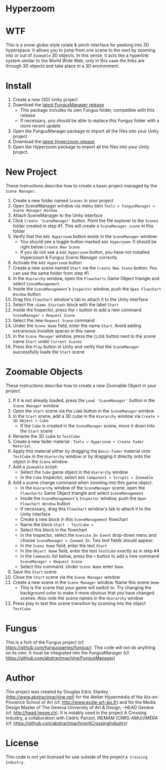 Hyperzoom
==================
WTF
======
This is a snow-globe-style rotate & pinch interface for peeking into 3D hyperspace. It allows you to jump from one scene to the next by zooming into or out of `Zoomable` 3D objects. In this sense, it acts like a hyperlink system similar to the World Wide Web, only in this case the links are through 3D objects and take place in a 3D environment.

Install
======
1. Create a new (3D) Unity project
2. Download the [latest FungusManager release](https://github.com/abstractmachine/FungusManager/releases/latest)
	- This package includes its own Fungus folder, compatible with this release
	- If necessary, you should be able to replace this Fungus folder with a more recent update
3. Open the FungusManager package to import all the files into your Unity project
4. Download the [latest Hyperzoom release](https://github.com/abstractmachine/Hyperzoom/releases/latest)
5. Open the Hyperzoom package to import all the files into your Unity project.

New Project
======
These instructions describe how to create a basic project managed by the `Scene Manager`.

1. Create a new folder named `Scenes` in your project
2. Open SceneManager window via menu item `Tools > FungusManager > Scene Manager Window`
3. Attach SceneManager to the Unity interface
4. Click `Create 'SceneManager'` button. Point the file explorer to the `Scenes` folder created in step #1. This will create a `SceneManager.scene` in this folder
5. Verify that the `Add Hyperzoom` button exists in the `SceneManager` window:
	- You should see a toggle button marked `Add Hyperzoom`. It should be right below `Create New Scene`
	- If you do not see a `Add Hyperzoom` button, you have not installed Hyperzoom & Fungus Scene Manager correctly
6. Activate the `Add Hyperzoom` button
7. Create a new scene named `Start` via the `Create New Scene` button. You can use the same folder from step #1
8. In the `Hierarchy` window, open the `Flowcharts` Game Object triangle and select `SceneManagement`
9. Inside the `SceneManagement`'s `Inspector` window, push the `Open Flowchart Window` button
10. Drag this `Flowchart` window's tab to attach it to the Unity interface
11. Select the `<Game Started>` block with the label `Start`
12. Inside the Inspector, press the `+` button to add a new command `SceneManager > Request Scene`
13. Select the new `Request Scene` command
14. Under the `Scene Name` field, enter the name `Start`. Avoid adding extraneous invisible spaces in this name
15. In the `Scene Manager` window, press the `CLOSE` button next to the scene name `Start` under `Current Scenes`
16. Press the `Play` button in Unity and verify that the `SceneManager` successfully loads the `Start` scene

Zoomable Objects
======
These instructions describe how to create a new Zoomable Object in your project.

1. If it is not already loaded, press the `Load 'SceneManager'` button in the `Scene Manager` window
2. Open the `Start` scene via the `LOAD` button in the `SceneManager` window
3. In the `Start` scene, add a 3D cube in the `Hierarchy` window via `Create > 3D Object > Cube`
	- If the `Cube` is created in the `SceneManager` scene, move it down into the `Start` scene
4. Rename the 3D cube to `TestCube`
5. Create a new fader material : `Tools > Hyperzoom > Create Fader Material`
6. Apply this material either by dragging the `Basic-Fader` material onto `TestCube` in the `Hierarchy` window or by dragging it directly onto the object in the `Scene` window
7. Add a `Zoomable` script:
	- Select the `Cube` game object in the `Hierarchy` window
	- In the `Cube` Inspector, select `Add Component > Scripts > Zoomable`
8. Add a scene change command when zooming into this game object:
	- In the `Hierarchy` window of the `SceneManager` scene, open the `Flowcharts` Game Object triangle and select `SceneManagement`
	- Inside the `SceneManagement`'s `Inspector` window, push the `Open Flowchart Window` button
	- If necessary, drag this `Flowchart` window's tab to attach it to the Unity interface
	- Create a new block in this `SceneManagement` flowchart
	- Name the block `Start : TestCube >`
	- Select this block in the flowchart
	- In the Inspector, select the `Execute On Event` drop-down menu and choose `SceneManager > Zoomed In`. Two text fields should appear:
	- In the `Scene Name` field, enter the text `Start`
	- In the `Object Name` field, enter the text `TestCube` exactly as in step #4
	- In the `Commands` list below, press the `+` button to add a new command `SceneManager > Request Scene`
	- Select this command. Under `Scene Name` enter `Demo`
9. Save the `Start` scene
10. Close the `Start` scene via the `Scene Manager` window
11. Create a new scene in the `Scene Manager` window. Name this scene `Demo`
	- This is the scene that your game will switch to. Try changing the background color to make it more obvious that you have changed scenes. Also note the scene names in the `Hierarchy` window
12. Press play to test this scene transition by zooming into the object `TestCube`

Fungus
======
This is a fork of the Fungus project (cf. https://github.com/fungusgames/fungus/). This code will not do anything on its own. It must be integrated into the FungusManager (cf. https://github.com/abstractmachine/FungusManager)


Author
======
This project was created by Douglas Edric Stanley (http://www.abstractmachine.net) for the Atelier Hypermédia of the Aix-en-Provence School of Art (cf. http://www.ecole-art-aix.fr) and for the Media Design Master of The Geneva University of Art & Design, –HEAD Genève (cf. http://head.hesge.ch). It is notably used in the project A Crossing Industry, a collaboration with Cédric Parizot, IREMAM (CNRS-AMU)/IMÉRA (cf. https://github.com/abstractmachine/ACrossingIndustry)

License
=======
This code is not yet licensed for use outside of the project `A Crossing Industry`.

